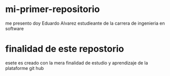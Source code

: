 # mi-primer-repositorio
me presento doy Eduardo Alvarez estudieante de la carrera de ingenieria en software
# finalidad de este repostorio
esete es creado con la mera finalidad de estudio y aprendizaje de la plataforme git hub
